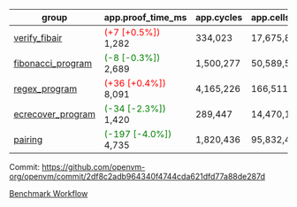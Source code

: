 | group | app.proof_time_ms | app.cycles | app.cells_used | leaf.proof_time_ms | leaf.cycles | leaf.cells_used |
| -- | -- | -- | -- | -- | -- | -- |
| [verify_fibair](https://github.com/openvm-org/openvm/blob/benchmark-results/benchmarks-pr/1369/verify_fibair-2df8c2adb964340f4744cda621dfd77a88de287d.md) |<span style='color: red'>(+7 [+0.5%])</span> 1,282 |  334,023 |  17,675,870 |- | - | - |
| [fibonacci_program](https://github.com/openvm-org/openvm/blob/benchmark-results/benchmarks-pr/1369/fibonacci-2df8c2adb964340f4744cda621dfd77a88de287d.md) |<span style='color: green'>(-8 [-0.3%])</span> 2,689 |  1,500,277 |  50,589,503 |- | - | - |
| [regex_program](https://github.com/openvm-org/openvm/blob/benchmark-results/benchmarks-pr/1369/regex-2df8c2adb964340f4744cda621dfd77a88de287d.md) |<span style='color: red'>(+36 [+0.4%])</span> 8,091 |  4,165,226 |  166,511,152 |- | - | - |
| [ecrecover_program](https://github.com/openvm-org/openvm/blob/benchmark-results/benchmarks-pr/1369/ecrecover-2df8c2adb964340f4744cda621dfd77a88de287d.md) |<span style='color: green'>(-34 [-2.3%])</span> 1,420 |  289,447 |  14,470,186 |- | - | - |
| [pairing](https://github.com/openvm-org/openvm/blob/benchmark-results/benchmarks-pr/1369/pairing-2df8c2adb964340f4744cda621dfd77a88de287d.md) |<span style='color: green'>(-197 [-4.0%])</span> 4,735 |  1,820,436 |  95,832,407 |- | - | - |


Commit: https://github.com/openvm-org/openvm/commit/2df8c2adb964340f4744cda621dfd77a88de287d

[Benchmark Workflow](https://github.com/openvm-org/openvm/actions/runs/14320439997)
